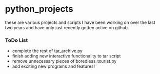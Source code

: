 # python_projects
these are various projects and scripts I have been working on over the last two years and have only just recently gotten active on github.

<h3>ToDo List</h3>
<ul>
  <li>complete the rest of tar_archive.py</li>
  <li>finish adding new interactive functionality to tar script</li>
  <li>remove unnecessary pieces of boredless_tourist.py</li>
  <li>add exciting new programs and features!</li>
</ul>
